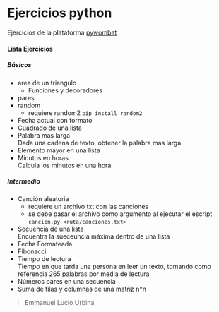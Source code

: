 # Ejercicios python

Ejercicios de la plataforma [pywombat](https://pywombat.com)

#### Lista Ejercicios
##### Básicos
- area de un triangulo
    - Funciones y decoradores
- pares
- random
    - requiere random2  `pip install random2`
- Fecha actual con formato
- Cuadrado de una lista
- Palabra mas larga <br>
    Dada una cadena de texto, obtener la palabra mas larga.
- Elemento mayor en una lista
- Minutos en horas <br>
    Calcula los minutos en una hora.
##### Intermedio
- Canción aleatoria
    - requiere un archivo txt con las canciones
    - se debe pasar el archivo como argumento al ejecutar el escript `cancion.py <ruta/canciones.txt>`
- Secuencia de una lista
    <br>
    Encuentra la sueceuncia máxima dentro de una lista
- Fecha Formateada
- Fibonacci
- Tiempo de lectura
    <br>
    Tiempo en que tarda una persona en leer un texto, tomando como referencia 265 palabras por media de lectura
- Números pares en una secuencia
- Suma de filas y columnas de una matriz n*n

> Emmanuel Lucio Urbina